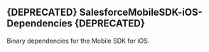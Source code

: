 ## {DEPRECATED} SalesforceMobileSDK-iOS-Dependencies {DEPRECATED}

Binary dependencies for the Mobile SDK for iOS.


